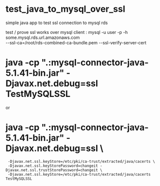 # test_java_to_mysql_over_ssl
simple java app to test ssl connection to mysql rds 

test / prove ssl works over mysql client : 
 mysql -u user -p -h some.mysql.rds.url.amazonaws.com \
           --ssl-ca=/root/rds-combined-ca-bundle.pem --ssl-verify-server-cert
           

# java -cp ".:mysql-connector-java-5.1.41-bin.jar" -Djavax.net.debug=ssl TestMySQLSSL
or 
# java -cp ".:mysql-connector-java-5.1.41-bin.jar" -Djavax.net.debug=ssl \
     -Djavax.net.ssl.keyStore=/etc/pki/ca-trust/extracted/java/cacerts \
     -Djavax.net.ssl.keyStorePassword=changeit -Djavax.net.ssl.trustStorePassword=changeit \
     -Djavax.net.ssl.keyStore=/etc/pki/ca-trust/extracted/java/cacerts TestMySQLSSL
